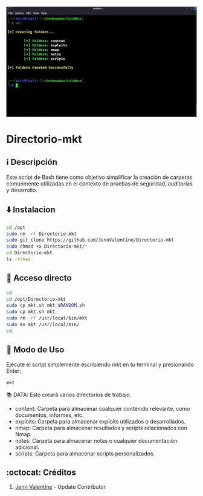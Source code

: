 ﻿![logo](https://github.com/JennValentine/Directorio-mkt/blob/main/Imagenes/Directorio-mkt.jpg)

# Directorio-mkt

## :information_source: Descripción
Este script de Bash tiene como objetivo simplificar la creación de 
carpetas comúnmente utilizadas en el contexto de pruebas de 
seguridad, auditorías y desarrollo.

## :arrow_down: Instalacion
```bash
cd /opt
sudo rm -rf Directorio-mkt
sudo git clone https://github.com/JennValentine/Directorio-mkt
sudo chmod +x Directorio-mkt/*
cd Directorio-mkt
ls -lthas
```

## :book: Acceso directo
```bash
cd
cd /opt/Directorio-mkt
sudo cp mkt.sh mkt_$RANDOM.sh
sudo cp mkt.sh mkt
sudo rm -rf /usr/local/bin/mkt
sudo mv mkt /usr/local/bin/
cd
```

## :hammer: Modo de Uso

Ejecute el script simplemente escribiendo mkt en tu terminal y presionando Enter:

```bash
mkt
```
:books: DATA: Esto creará varios directorios de trabajo.

-  content: Carpeta para almacenar cualquier contenido relevante, como documentos, informes, etc.
-  exploits: Carpeta para almacenar exploits utilizados o desarrollados.
-  nmap: Carpeta para almacenar resultados y scripts relacionados con Nmap.
-  notes: Carpeta para almacenar notas o cualquier documentación adicional.
-  scripts: Carpeta para almacenar scripts personalizados.

## :octocat: Créditos
1. [Jenn Valentine](https://t.me/JennValentine) - Update Contributor